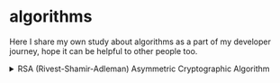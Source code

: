 # algorithms

Here I share my own study about algorithms as a part of my developer journey, hope it can be helpful to other people too.

<details>
  <summary>RSA (Rivest-Shamir-Adleman) Asymmetric Cryptographic Algorithm</summary>
  1. Key Generation:
    * Choose 2 distinct prime numbers _`p`_ and _`q`_
    * Computer their product, _`n = p X q`_ which becomes the modulus for both the public and private keys
    * Compute the totient of _`n`_ denoted as *φ(n)* where _`φ(n) = (p - 1) * (q - 1)`_
    * Choose an integer _`e`_ such that _`1 < e < φ(n)`_ and _`e`_ is coprime with _`φ(n)`_ where _`e`_ is the public exponent
    * Compute the modular multiplicative inverse of _`e`_ modulo _`φ(n)`_, denoted as _`d`_, where _`d * e ≡ 1 (mod φ(n))`_ where d is the private exponent
    * The public key consists of _`(n, e)`_, and the private key consists of _`(n, d)`_
2. Encryption:
    * To encrypt a message _`M`_, the sender uses the recipient`s public key _`(n, e)`_
    * Convert the message _`M`_ into an integer m such that _`0 ≤ m < n`_
    * Compute the ciphertext _`C`_ using the formula _`C ≡ m^e (mod n)`_
    * Send the ciphertext _`C`_ to the recipient
3. Decryption:
    * To decrypt the ciphertext _`C`_, the recipient uses their private key _`(n, d)`_
    * Compute the plaintext _`M`_ using the formula _`M ≡ C^d (mod n)`_
    * Convert the integer _`M`_ back into the original message
</details>

